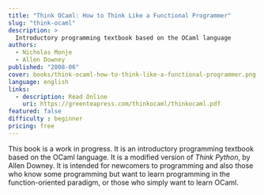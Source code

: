 ```yaml
---
title: "Think OCaml: How to Think Like a Functional Programmer"
slug: "think-ocaml"
description: >
  Introductory programming textbook based on the OCaml language
authors:
  - Nicholas Monje
  - Allen Downey
published: "2008-06"
cover: books/think-ocaml-how-to-think-like-a-functional-programmer.png
language: english
links:
  - description: Read Online
    uri: https://greenteapress.com/thinkocaml/thinkocaml.pdf
featured: false
difficulty : beginner
pricing: free
---
```


This book is a work in progress. It is an introductory programming
textbook based on the OCaml language. It is a modified version of
*Think Python*, by Allen Downey. It is intended for newcomers to
programming and also those who know some programming but want to learn
programming in the function-oriented paradigm, or those who simply
want to learn OCaml.
